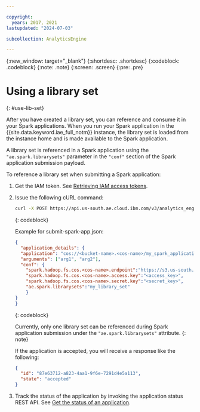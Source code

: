 ```yaml
---

copyright:
  years: 2017, 2021
lastupdated: "2024-07-03"

subcollection: AnalyticsEngine

---
```


<!-- Attribute definitions -->
{:new_window: target="_blank"}
{:shortdesc: .shortdesc}
{:codeblock: .codeblock}
{:note: .note}
{:screen: .screen}
{:pre: .pre}

# Using a library set
{: #use-lib-set}

After you have created a library set, you can reference and consume it in your Spark applications. When you run your Spark application in the {{site.data.keyword.iae_full_notm}} instance, the library set is loaded from the instance home and is made available to the Spark application.

A library set is referenced in a Spark application using the `"ae.spark.librarysets"` parameter in the `"conf"` section of the Spark application submission payload.

To reference a library set when submitting a Spark application:

1. Get the IAM token. See [Retrieving IAM access tokens](/docs/AnalyticsEngine?topic=AnalyticsEngine-retrieve-iam-token-serverless).
1. Issue the following cURL command:
    ```sh
    curl -X POST https://api.us-south.ae.cloud.ibm.com/v3/analytics_engines/<instance_id>/spark_applications --header "Authorization: Bearer <IAM token>" -H "content-type: application/json"  -d @submit-spark-app.json
    ```
    {: codeblock}

    Example for submit-spark-app.json:
    ```json
    {
      "application_details": {
      "application": "cos://<bucket-name>.<cos-name>/my_spark_application.py",
      "arguments": ["arg1", "arg2"],
      "conf": {
        "spark.hadoop.fs.cos.<cos-name>.endpoint":"https://s3.us-south.cloud-object-storage.appdomain.cloud",
        "spark.hadoop.fs.cos.<cos-name>.access.key":"<access_key>",
        "spark.hadoop.fs.cos.<cos-name>.secret.key":"<secret_key>",
        "ae.spark.librarysets":"my_library_set"
        }
    }
    }
    ```
    {: codeblock}

    Currently, only one library set can be referenced during Spark application submission under the `"ae.spark.librarysets"` attribute.
    {: note}

    If the application is accepted, you will receive a response like the following:
    ```json
    {
      "id": "87e63712-a823-4aa1-9f6e-7291d4e5a113",
      "state": "accepted"
    }
    ```

1. Track the status of the application by invoking the application status REST API. See [Get the status of an application](/docs/AnalyticsEngine?topic=AnalyticsEngine-spark-app-rest-api#spark-app-status).
